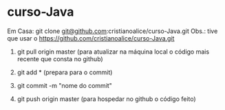 # curso-Java


Em Casa: git clone git@github.com:cristianoalice/curso-Java.git
Obs.: tive que usar o https://github.com/cristianoalice/curso-Java.git



1)  git pull origin master (para atualizar na máquina local o código mais recente que consta no github)

2)  git add * (prepara para o commit)
3)  git commit -m "nome do commit"

4) git push origin master (para hospedar no github o código feito)
